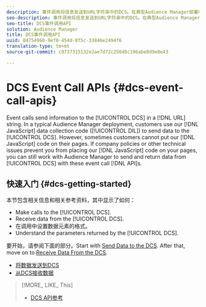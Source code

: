 ```yaml
---
description: 事件调用将信息发送到URL字符串中的DCS。在典型Audience Manager部署中，客户使用我们的JavaScript数据收集代码(DIL)向DCS发送数据。但是，有时客户无法将我们的JavaScript代码放在其页面上。如果公司政策或其他技术问题阻止您将我们的JavaScript代码放在页面上，您仍可以使用Audience Manager通过这些活动调用API从DCS发送和返回数据。
seo-description: 事件调用将信息发送到URL字符串中的DCS。在典型Audience Manager部署中，客户使用我们的JavaScript数据收集代码(DIL)向DCS发送数据。但是，有时客户无法将我们的JavaScript代码放在其页面上。如果公司政策或其他技术问题阻止您将我们的JavaScript代码放在页面上，您仍可以使用Audience Manager通过这些活动调用API从DCS发送和返回数据。
seo-title: DCS事件调用API
solution: Audience Manager
title: DCS事件调用API
uuid: 84754960-9ef0-454d-8f5c-33846e2494f6
translation-type: tm+mt
source-git-commit: c9737315132e2ae7d72c250d8c196abe8d9e0e43

---
```



# DCS Event Call APIs {#dcs-event-call-apis}

Event calls send information to the [!UICONTROL DCS] in a [!DNL URL] string. In a typical Audience Manager deployment, customers use our [!DNL JavaScript] data collection code ([!UICONTROL DIL]) to send data to the [!UICONTROL DCS]. However, sometimes customers cannot put our [!DNL JavaScript] code on their pages. If company policies or other technical issues prevent you from placing our [!DNL JavaScript] code on your pages, you can still work with Audience Manager to send and return data from [!UICONTROL DCS] with these event call [!DNL API]s.

## 快速入门 {#dcs-getting-started}

本节包含相关信息和相关参考资料，其中显示了如何：

* Make calls to the [!UICONTROL DCS].
* Receive data from the [!UICONTROL DCS].
* 在调用中设置数据元素的格式。
* Understand the parameters returned by the [!UICONTROL DCS].

要开始，请参阅下面的部分。Start with [Send Data to the DCS](../../../api/dcs-intro/dcs-event-calls/dcs-url-send.md). After that, move on to [Receive Data From the DCS](../../../api/dcs-intro/dcs-event-calls/dcs-url-receive.md).

* [将数据发送到DCS](dcs-url-send.md)
* [从DCS接收数据](dcs-url-receive.md)

>[!MORE_ LIKE_ This]
>
>* [DCS API参考](../../../api/dcs-intro/dcs-api-reference/dcs-api-methods.md)

